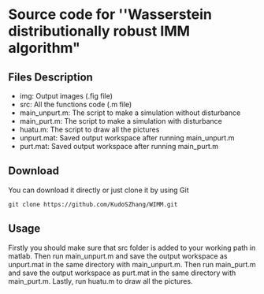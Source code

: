 # Source code for ''Wasserstein distributionally robust IMM algorithm"

## Files Description
* img: Output images (.fig file)
* src: All the functions code (.m file)
* main_unpurt.m: The script to make a simulation without disturbance
* main_purt.m: The script to make a simulation with disturbance
* huatu.m: The script to draw all the pictures
* unpurt.mat: Saved output workspace after running main_unpurt.m
* purt.mat: Saved output workspace after running main_purt.m

## Download
You can download it directly or just clone it by using Git
```
git clone https://github.com/KudoSZhang/WIMM.git
```

## Usage
Firstly you should make sure that src folder is added to your working path in matlab. Then run main_unpurt.m and save the output workspace as unpurt.mat in the same directory with main_unpurt.m. Then run main_purt.m and save the output workspace as purt.mat in the same directory with main_purt.m. Lastly, run huatu.m to draw all the pictures.
